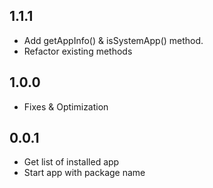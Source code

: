 ## 1.1.1
* Add getAppInfo() & isSystemApp() method.
* Refactor existing methods

## 1.0.0
* Fixes & Optimization

## 0.0.1
* Get list of installed app
* Start app with package name
